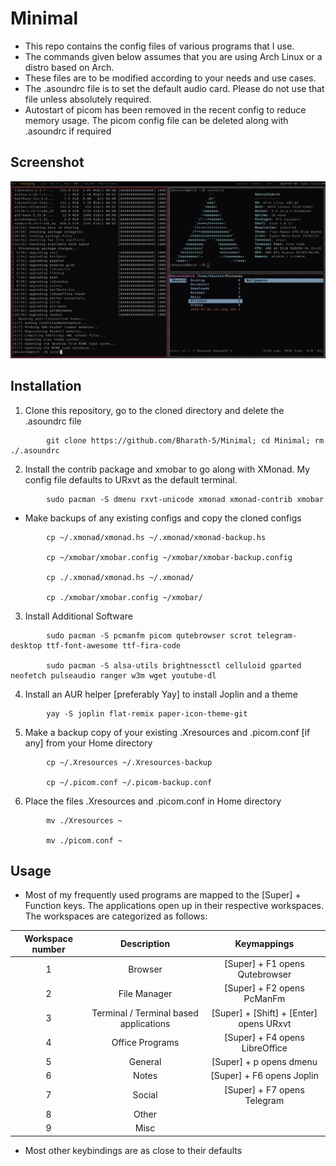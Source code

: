 # Minimal

- This repo contains the config files of various programs that I use.
- The commands given below assumes that you are using Arch Linux or a distro based on Arch.
- These files are to be modified according to your needs and use cases.
- The .asoundrc file is to set the default audio card. Please do not use that file unless absolutely required.
- Autostart of picom has been removed in the recent config to reduce memory usage. The picom config file can be deleted along with .asoundrc if required 
## Screenshot 

![alt text](https://github.com/Bharath-5/Minimal/blob/master/XMonadScreenshot.png?raw=true)

## Installation
1. Clone this repository, go to the cloned directory and delete the .asoundrc file

```
        git clone https://github.com/Bharath-5/Minimal; cd Minimal; rm ./.asoundrc
```

2. Install the contrib package and xmobar to go along with XMonad. My config file defaults to URxvt as the default terminal.


```
        sudo pacman -S dmenu rxvt-unicode xmonad xmonad-contrib xmobar 
```


* Make backups of any existing configs and copy the cloned configs 


```
        cp ~/.xmonad/xmonad.hs ~/.xmonad/xmonad-backup.hs

        cp ~/xmobar/xmobar.config ~/xmobar/xmobar-backup.config   

        cp ./.xmonad/xmonad.hs ~/.xmonad/

        cp ./xmobar/xmobar.config ~/xmobar/
```


3. Install Additional Software

```
        sudo pacman -S pcmanfm picom qutebrowser scrot telegram-desktop ttf-font-awesome ttf-fira-code

        sudo pacman -S alsa-utils brightnessctl celluloid gparted neofetch pulseaudio ranger w3m wget youtube-dl
```

4. Install an AUR helper [preferably Yay] to install Joplin and a theme

```
        yay -S joplin flat-remix paper-icon-theme-git
```

5. Make a backup copy of your existing .Xresources and .picom.conf [if any] from your Home directory

```
        cp ~/.Xresources ~/.Xresources-backup

        cp ~/.picom.conf ~/.picom-backup.conf
```

6. Place the files .Xresources and .picom.conf in Home directory

```
        mv ./Xresources ~

        mv ./picom.conf ~
```

## Usage

- Most of my frequently used programs are mapped to the [Super] + Function keys. The applications open up in their respective workspaces. The workspaces are categorized as follows:

| Workspace number | Description | Keymappings |
|:----------------:|:-----------:|:-----------:|
| 1 | Browser | [Super] + F1 opens Qutebrowser | 
| 2 | File Manager | [Super] + F2 opens PcManFm |
| 3 | Terminal / Terminal based applications | [Super] + [Shift] + [Enter] opens URxvt |
| 4 | Office Programs	| [Super] + F4 opens LibreOffice |
| 5 | General	| [Super] + p opens dmenu |	
| 6 | Notes | [Super] + F6 opens Joplin |
| 7 | Social | [Super] + F7 opens Telegram |
| 8 | Other | |
| 9 | Misc | |

- Most other keybindings are as close to their defaults



